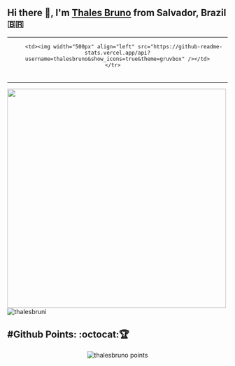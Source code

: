 ## Hi there 👋, I'm [Thales Bruno](https://thalesbruno.github.io) from Salvador, Brazil 🇧🇷 

<!--
<a href="https://twitter.com/thlsbrn">
  <img align="left" alt="Thales' Twitter" width="22px" src="https://upload.wikimedia.org/wikipedia/pt/thumb/3/3d/Twitter_logo_2012.svg/1200px-Twitter_logo_2012.svg.png" />
</a>
<a href="https://dev.to/thalesbruno">
  <img align="left" alt="Thales' Dev.to" width="22px" src="https://cdn.worldvectorlogo.com/logos/devto.svg" />
</a>
<a href="https://t.me/thalesbruno">
  <img align="left" alt="Thales' Telegram" width="22px" src="https://4.bp.blogspot.com/-IUDvPAuE9Rg/XE9Muo_8D-I/AAAAAAAAHdE/vDGQsIXh4GM8qdInx9AHPq984Q9P4BEQgCK4BGAYYCw/s1600/Icon-Telegram.png" />
</a>
<!--<a href="https://www.instagram.com/thlsbrn/" target="_blank">
  <img align="left" alt="Thales' Instagram" width="22px" src="https://upload.wikimedia.org/wikipedia/commons/thumb/9/96/Instagram.svg/1200px-Instagram.svg.png" />
</a>
<a href="https://www.reddit.com/user/thlsbrn/">
  <img align="left" alt="Thales' Reddit" width="22px" src="https://2.bp.blogspot.com/-r3brlD_9eHg/XDz5bERnBMI/AAAAAAAAG2Y/XfivK0eVkiQej2t-xfmlNL6MlSQZkvcEACK4BGAYYCw/s1600/logo%2Breddit.png" />
</a>
</br>-->



---

<center>
  <table>
    <tr>
        
        <td><img width="500px" align="left" src="https://github-readme-stats.vercel.app/api?username=thalesbruno&show_icons=true&theme=gruvbox" /></td>
    </tr>   
  </table>
</center>  

---
<td><img width="500px" align="left" src="https://github-readme-stats.vercel.app/api/top-langs/?username=thalesbruno&hide=html&layout=compact&show_icons=true&theme=gruvbox" /></td>
<p align="left"> <img src="https://komarev.com/ghpvc/?username=thalesbruno" alt="thalesbruni" /> </p>

<h2 align='left'>#Github Points: :octocat:🏆️</h2>
<p align="center">
    <img src="https://github-profile-trophy.vercel.app/?username=thalesbruno&theme=onedark&margin-w=7&hide_border=true" alt="thalesbruno points"/>
</p>


<!--
**thalesbruno/thalesbruno** is a ✨ _special_ ✨ repository because its `README.md` (this file) appears on your GitHub profile.

Here are some ideas to get you started:

- 🔭 I’m currently working on ...
- 🌱 I’m currently learning ...
- 👯 I’m looking to collaborate on ...
- 🤔 I’m looking for help with ...
- 💬 Ask me about ...
- 📫 How to reach me: ...
- 😄 Pronouns: He/Him
- ⚡ Fun fact: ...
-->
